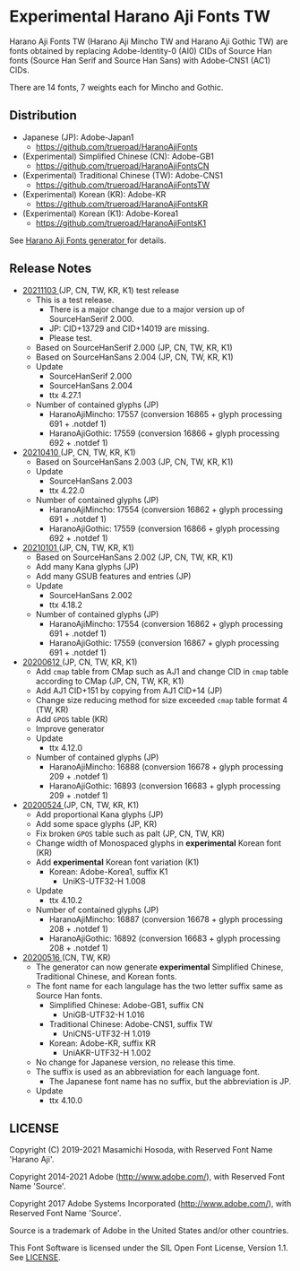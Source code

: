 <!-- -*- coding: utf-8 -*- -->
# Experimental Harano Aji Fonts TW

Harano Aji Fonts TW (Harano Aji Mincho TW and Harano Aji Gothic TW)
are fonts obtained by replacing Adobe-Identity-0 (AI0) CIDs
of Source Han fonts (Source Han Serif and Source Han Sans)
with Adobe-CNS1 (AC1) CIDs.

There are 14 fonts, 7 weights each for Mincho and Gothic.

## Distribution

* Japanese (JP): Adobe-Japan1
    + [
https://github.com/trueroad/HaranoAjiFonts
](https://github.com/trueroad/HaranoAjiFonts)
* (Experimental) Simplified Chinese (CN): Adobe-GB1
    + [
https://github.com/trueroad/HaranoAjiFontsCN
](https://github.com/trueroad/HaranoAjiFontsCN)
* (Experimental) Traditional Chinese (TW): Adobe-CNS1
    + [
https://github.com/trueroad/HaranoAjiFontsTW
](https://github.com/trueroad/HaranoAjiFontsTW)
* (Experimental) Korean (KR): Adobe-KR
    + [
https://github.com/trueroad/HaranoAjiFontsKR
](https://github.com/trueroad/HaranoAjiFontsKR)
* (Experimental) Korean (K1): Adobe-Korea1
    + [
https://github.com/trueroad/HaranoAjiFontsK1
](https://github.com/trueroad/HaranoAjiFontsK1)

See [
Harano Aji Fonts generator
](https://github.com/trueroad/HaranoAjiFonts-generator)
for details.

## Release Notes

* [
20211103
](https://github.com/trueroad/HaranoAjiFontsTW/releases/tag/20211103)
(JP, CN, TW, KR, K1) test release
    + This is a test release.
        + There is a major change due to a major version up of
          SourceHanSerif 2.000.
        + JP: CID+13729 and CID+14019 are missing.
        + Please test.
    + Based on SourceHanSerif 2.000 (JP, CN, TW, KR, K1)
    + Based on SourceHanSans 2.004 (JP, CN, TW, KR, K1)
    + Update
        + SourceHanSerif 2.000
        + SourceHanSans 2.004
        + ttx 4.27.1
    + Number of contained glyphs (JP)
        - HaranoAjiMincho: 17557
          (conversion 16865 + glyph processing 691 + .notdef 1)
        - HaranoAjiGothic: 17559
          (conversion 16866 + glyph processing 692 + .notdef 1)
* [
20210410
](https://github.com/trueroad/HaranoAjiFontsTW/releases/tag/20210410)
(JP, CN, TW, KR, K1)
    + Based on SourceHanSans 2.003 (JP, CN, TW, KR, K1)
    + Update
        + SourceHanSans 2.003
        + ttx 4.22.0
    + Number of contained glyphs (JP)
        - HaranoAjiMincho: 17554
          (conversion 16862 + glyph processing 691 + .notdef 1)
        - HaranoAjiGothic: 17559
          (conversion 16866 + glyph processing 692 + .notdef 1)
* [
20210101
](https://github.com/trueroad/HaranoAjiFontsTW/releases/tag/20210101)
(JP, CN, TW, KR, K1)
    + Based on SourceHanSans 2.002 (JP, CN, TW, KR, K1)
    + Add many Kana glyphs (JP)
    + Add many GSUB features and entries (JP)
    + Update
        + SourceHanSans 2.002
        + ttx 4.18.2
    + Number of contained glyphs (JP)
        - HaranoAjiMincho: 17554
          (conversion 16862 + glyph processing 691 + .notdef 1)
        - HaranoAjiGothic: 17559
          (conversion 16867 + glyph processing 691 + .notdef 1)
* [
20200612
](https://github.com/trueroad/HaranoAjiFontsTW/releases/tag/20200612)
(JP, CN, TW, KR, K1)
    + Add `cmap` table from CMap such as AJ1
      and change CID in `cmap` table according to CMap (JP, CN, TW, KR, K1)
    + Add AJ1 CID+151 by copying from AJ1 CID+14 (JP)
    + Change size reducing method for size exceeded `cmap` table format 4
      (TW, KR)
    + Add `GPOS` table (KR)
    + Improve generator
    + Update
        + ttx 4.12.0
    + Number of contained glyphs (JP)
        - HaranoAjiMincho: 16888
          (conversion 16678 + glyph processing 209 + .notdef 1)
        - HaranoAjiGothic: 16893
          (conversion 16683 + glyph processing 209 + .notdef 1)
* [
20200524
](https://github.com/trueroad/HaranoAjiFontsTW/releases/tag/20200524)
(JP, CN, TW, KR, K1)
    + Add proportional Kana glyphs (JP)
    + Add some space glyphs (JP, KR)
    + Fix broken `GPOS` table such as palt (JP, CN, TW, KR)
    + Change width of Monospaced glyphs in **experimental** Korean font (KR)
    + Add **experimental** Korean font variation (K1)
        + Korean: Adobe-Korea1, suffix K1
            + UniKS-UTF32-H 1.008
    + Update
        + ttx 4.10.2
    + Number of contained glyphs (JP)
        - HaranoAjiMincho: 16887
          (conversion 16678 + glyph processing 208 + .notdef 1)
        - HaranoAjiGothic: 16892
          (conversion 16683 + glyph processing 208 + .notdef 1)
* [
20200516
](https://github.com/trueroad/HaranoAjiFontsTW/releases/tag/20200516)
(CN, TW, KR)
    + The generator can now generate **experimental**
      Simplified Chinese, Traditional Chinese, and Korean fonts.
    + The font name for each langulage has the two letter suffix
      same as Source Han fonts.
        + Simplified Chinese: Adobe-GB1, suffix CN
            + UniGB-UTF32-H 1.016
        + Traditional Chinese: Adobe-CNS1, suffix TW
            + UniCNS-UTF32-H 1.019
        + Korean: Adobe-KR, suffix KR
            + UniAKR-UTF32-H 1.002
    + No change for Japanese version, no release this time.
    + The suffix is used as an abbreviation for each language font.
        + The Japanese font name has no suffix,
          but the abbreviation is JP.
    + Update
        - ttx 4.10.0

## LICENSE

Copyright (C) 2019-2021
Masamichi Hosoda, with Reserved Font Name 'Harano Aji'.

Copyright 2014-2021 Adobe (http://www.adobe.com/),
with Reserved Font Name 'Source'.

Copyright 2017 Adobe Systems Incorporated (http://www.adobe.com/),
with Reserved Font Name 'Source'.

Source is a trademark of Adobe in the United States and/or other countries.

This Font Software is licensed under the SIL Open Font License, Version 1.1.
See [LICENSE](LICENSE).
